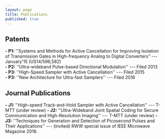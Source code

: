 ```yaml
---
layout: page
title: Publications
published: true
---
```


## Patents

**- P1:** ''Systems and Methods for Active Cancellation for Improving Isolation of Transmission Gates in High-frequency Analog to Digital Converters” --- January'15 (US14/596,582)<br>
**- P2:** ''Ultra-wideband Pulse-based Directional Modulation'' --- Filed 2013<br>
**- P3:** ''High-Speed Sampler with Active Cancellation'' --- Filed 2015<br>
**- P3:** ''New Architecture for Ultra-fast Samplers'' --- Filed 2016<br>

## Journal Publications
**- J1:** ''High-speed Track-and-Hold Sampler with Active Cancellation'' --- T-MTT (under review)
**- J2:** ''Ultra-Wideband Joint Spatial Coding for Secure Communication and High-Resolution Imaging'' --- T-MTT (under review)
**- J3:** ''Techniques for Generation and Detection of Picosecond Pulses and Their Applications'' ---  (invited) RWW special issue of IEEE Microwave Magazine 2016.

